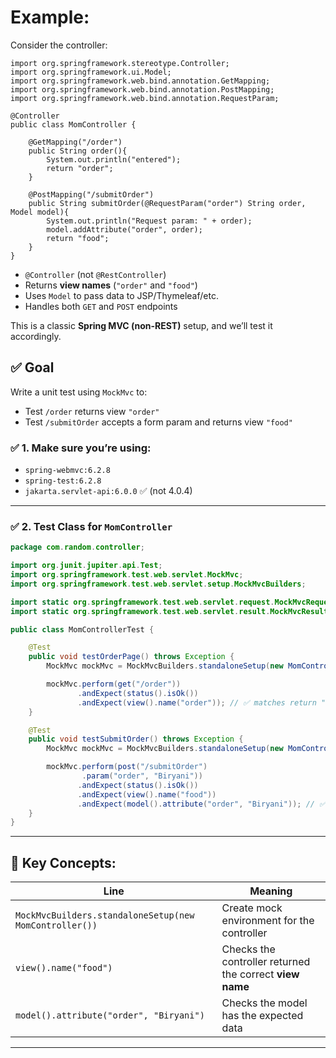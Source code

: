 # Example:

Consider the controller:

```
import org.springframework.stereotype.Controller;
import org.springframework.ui.Model;
import org.springframework.web.bind.annotation.GetMapping;
import org.springframework.web.bind.annotation.PostMapping;
import org.springframework.web.bind.annotation.RequestParam;

@Controller
public class MomController {

    @GetMapping("/order")
    public String order(){
        System.out.println("entered");
        return "order";
    }

    @PostMapping("/submitOrder")
    public String submitOrder(@RequestParam("order") String order, Model model){
        System.out.println("Request param: " + order);
        model.addAttribute("order", order);
        return "food";
    }
}
```

* `@Controller` (not `@RestController`)
* Returns **view names** (`"order"` and `"food"`)
* Uses `Model` to pass data to JSP/Thymeleaf/etc.
* Handles both `GET` and `POST` endpoints

This is a classic **Spring MVC (non-REST)** setup, and we’ll test it accordingly.

## ✅ Goal

Write a unit test using `MockMvc` to:

* Test `/order` returns view `"order"`
* Test `/submitOrder` accepts a form param and returns view `"food"`

### ✅ 1. Make sure you’re using:

* `spring-webmvc:6.2.8`
* `spring-test:6.2.8`
* `jakarta.servlet-api:6.0.0` ✅ (not 4.0.4)

---

### ✅ 2. Test Class for `MomController`

```java
package com.random.controller;

import org.junit.jupiter.api.Test;
import org.springframework.test.web.servlet.MockMvc;
import org.springframework.test.web.servlet.setup.MockMvcBuilders;

import static org.springframework.test.web.servlet.request.MockMvcRequestBuilders.*;
import static org.springframework.test.web.servlet.result.MockMvcResultMatchers.*;

public class MomControllerTest {

    @Test
    public void testOrderPage() throws Exception {
        MockMvc mockMvc = MockMvcBuilders.standaloneSetup(new MomController()).build();

        mockMvc.perform(get("/order"))
               .andExpect(status().isOk())
               .andExpect(view().name("order")); // ✅ matches return "order"
    }

    @Test
    public void testSubmitOrder() throws Exception {
        MockMvc mockMvc = MockMvcBuilders.standaloneSetup(new MomController()).build();

        mockMvc.perform(post("/submitOrder")
                .param("order", "Biryani"))
               .andExpect(status().isOk())
               .andExpect(view().name("food"))
               .andExpect(model().attribute("order", "Biryani")); // ✅ model attribute check
    }
}
```

---

## 🧠 Key Concepts:

| Line                                                   | Meaning                                                  |
| ------------------------------------------------------ | -------------------------------------------------------- |
| `MockMvcBuilders.standaloneSetup(new MomController())` | Create mock environment for the controller               |
| `view().name("food")`                                  | Checks the controller returned the correct **view name** |
| `model().attribute("order", "Biryani")`                | Checks the model has the expected data                   |

---

